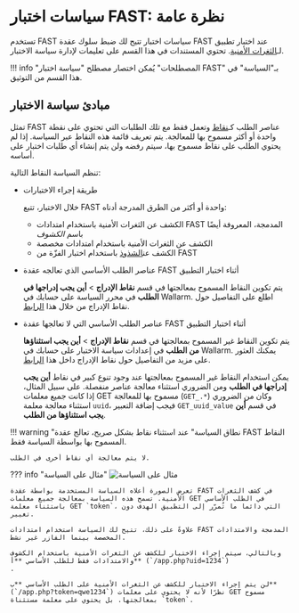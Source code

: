 [doc-insertion-points]:     insertion-points.md

[gl-vuln]:                  ../../terms-glossary.md#vulnerability
[gl-point]:                 ../../terms-glossary.md#point
[gl-anomaly]:               ../../terms-glossary.md#anomaly

# سياسات اختبار FAST: نظرة عامة

تستخدم FAST سياسات اختبار تتيح لك ضبط سلوك عقدة FAST عند اختبار تطبيق لـ[الثغرات الأمنية][gl-vuln]. تحتوي المستندات في هذا القسم على تعليمات لإدارة سياسة الاختبار.

!!! info "المصطلحات"
    يُمكن اختصار مصطلح "سياسة اختبار FAST" بـ"السياسة" في هذا القسم من التوثيق.

## مبادئ سياسة الاختبار

تمثل FAST عناصر الطلب كـ[نقاط][gl-point] وتعمل فقط مع تلك الطلبات التي تحتوي على نقطة واحدة أو أكثر مسموح بها للمعالجة. يتم تعريف قائمة هذه النقاط عبر السياسة. إذا لم يحتوي الطلب على نقاط مسموح بها، سيتم رفضه ولن يتم إنشاء أي طلبات اختبار على أساسه.

تنظم السياسة النقاط التالية:

* طريقة إجراء الاختبارات
    
    خلال الاختبار، تتبع FAST واحدة أو أكثر من الطرق المدرجة أدناه:
    
    * الكشف عن الثغرات الأمنية باستخدام امتدادات FAST المدمجة، المعروفة أيضًا باسم *الكشوف*
    * الكشف عن الثغرات الأمنية باستخدام امتدادات مخصصة
    * الكشف عن[الشذوذ][gl-anomaly] باستخدام اختبار الفزّة من FAST

* عناصر الطلب الأساسي الذي تعالجه عقدة FAST أثناء اختبار التطبيق

    يتم تكوين النقاط المسموح بمعالجتها في قسم **نقاط الإدراج** > **أين يجب إدراجها في الطلب** في محرر السياسة على حسابك في Wallarm. اطلع على التفاصيل حول نقاط الإدراج من خلال هذا [الرابط][doc-insertion-points].

* عناصر الطلب الأساسي التي لا تعالجها عقدة FAST أثناء اختبار التطبيق

    يتم تكوين النقاط غير المسموح بمعالجتها في قسم **نقاط الإدراج** > **أين يجب استثناؤها من الطلب** في إعدادات سياسة الاختبار على حسابك في Wallarm. يمكنك العثور على مزيد من التفاصيل حول نقاط الإدراج داخل هذا [الرابط][doc-insertion-points].

    يمكن استخدام النقاط غير المسموح بمعالجتها عند وجود تنوع كبير في نقاط **أين يجب إدراجها في الطلب** ومن الضروري استثناء معالجة عناصر منفصلة. على سبيل المثال، إذا كانت جميع معلمات GET مسموح بها للمعالجة (`GET_.*`) وكان من الضروري استثناء معالجة معلمة `uuid`، فيجب إضافة التعبير `GET_uuid_value` في قسم **أين يجب استثناؤها من الطلب**.

!!! warning "نطاق السياسة"
    عند استثناء نقاط بشكل صريح، تعالج عقدة FAST النقاط المسموح بها بواسطة السياسة فقط.
    
    لا يتم معالجة أي نقاط أخرى في الطلب.

??? info "مثال على السياسة"
    ![مثال على السياسة](../../../images/fast/operations/common/test-policy/overview/policy-flow-example.png)

    تعرض الصورة أعلاه السياسة المستخدمة بواسطة عقدة FAST في كشف الثغرات الأمنية. تسمح هذه السياسة بمعالجة جميع معلمات GET في الطلب الأساسي باستثناء معلمة GET `token`، التي دائما ما تُمرّر إلى التطبيق الهدف دون تغيير.

    علاوةً على ذلك، تتيح لك السياسة استخدام امتدادات FAST المدمجة والامتدادات المخصصة بينما الفازر غير نشط.

    وبالتالي، سيتم إجراء الاختبار للكشف عن الثغرات الأمنية باستخدام الكشوف والامتدادات فقط للطلب الأساسي **أ** (`/app.php?uid=1234`)
    .

    لن يتم إجراء الاختبار للكشف عن الثغرات الأمنية على الطلب الأساسي **ب** (`/app.php?token=qwe1234`) نظرًا لأنه لا يحتوي على معلمات GET مسموح بمعالجتها. بل يحتوي على معلمة مستثناة `token`.
